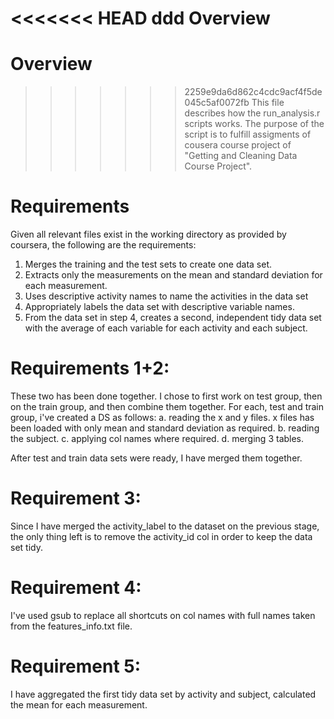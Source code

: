 
<<<<<<< HEAD
ddd
Overview
=======

# Overview
>>>>>>> 2259e9da6d862c4cdc9acf4f5de045c5af0072fb
This file describes how the run_analysis.r scripts works.
The purpose of the script is to fulfill assigments of cousera course project of "Getting and Cleaning Data Course Project".

# Requirements
Given all relevant files exist in the working directory as provided by coursera, the following are the requirements:
1. Merges the training and the test sets to create one data set.
2. Extracts only the measurements on the mean and standard deviation for each measurement.
3. Uses descriptive activity names to name the activities in the data set
4. Appropriately labels the data set with descriptive variable names.
5. From the data set in step 4, creates a second, independent tidy data set with the average of each variable for each activity and each subject.


# Requirements 1+2:
These two has been done together. I chose to first work on test group, then on the train group, and then combine them together.
For each, test and train group, i've created a DS as follows:
a. reading the x and y files. x files has been loaded with only mean and standard deviation as required.
b. reading the subject.
c. applying col names where required.
d. merging 3 tables.

After test and train data sets were ready, I have merged them together.

# Requirement 3:
Since I have merged the activity_label to the dataset on the previous stage, the only thing left is to remove the activity_id col in order to keep the data set tidy.

# Requirement 4:
I've used gsub to replace all shortcuts on col names with full names taken from the features_info.txt file.

# Requirement 5:
I have aggregated the first tidy data set by activity and subject, calculated the mean for each measurement.
